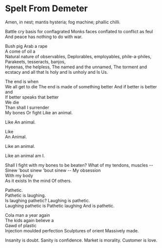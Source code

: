 # Spelt From Demeter

Amen, in nest; mantis hysteria; fog machine; phallic chilli. 

Battle cry basis for conflagrated 
Monks faces conflated to conflict as feul 
And peace has nothing to do with war.  

Bush pig Arab a rape  
A come of oil a  
Natural nature of observables, 
Deplorables, employables, phile-a-philes, 
Parakeets, tesseracts, banjos,  
Hyeenas, the helpless, 
The named and the unnamed, 
The torment and ecstacy and all that 
Is holy and 
Is unholy and 
Is 
Us. 

The end is when  
We all get to die 
The end is made of something better 
And if better is better and  
If better speaks that better  
We die  
Than shall I surrender  
My bones 
Or fight 
Like an animal. 

Like 
An animal.  

Like  
An 
Animal.  

Like an animal.  

Like an animal am I.  

Shall I fight with my bones to be beaten? 
What of my tendons, muscles --  
Sinew 'bout sinew 'bout sinew -- 
My obsession  
With my body  
As it exists 
In the mind 
Of others.  

Pathetic.  
Pathetic is laughing.  
Is laughing pathetic? 
Laughing is pathetic.  
Laughing pathetic is 
Pathetic laughing 
And is pathetic.  

Cola man a year again  
The kids again believe a  
Gawd of plastic  
Injection moulded perfection 
Sculptures of orient 
Massively made.  

Insanity is doubt. 
Sanity is confidence. 
Market is morality. 
Customer is love.

